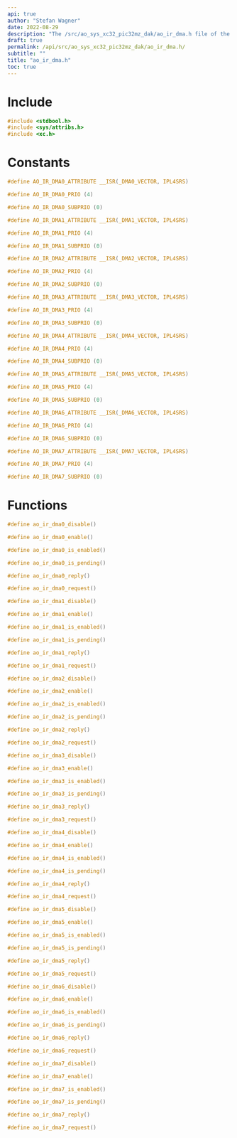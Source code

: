 ```yaml
---
api: true
author: "Stefan Wagner"
date: 2022-08-29
description: "The /src/ao_sys_xc32_pic32mz_dak/ao_ir_dma.h file of the ao real-time operating system."
draft: true
permalink: /api/src/ao_sys_xc32_pic32mz_dak/ao_ir_dma.h/
subtitle: ""
title: "ao_ir_dma.h"
toc: true
---
```


# Include

```c
#include <stdbool.h>
#include <sys/attribs.h>
#include <xc.h>
```

# Constants

```c
#define AO_IR_DMA0_ATTRIBUTE __ISR(_DMA0_VECTOR, IPL4SRS)
```

```c
#define AO_IR_DMA0_PRIO (4)
```

```c
#define AO_IR_DMA0_SUBPRIO (0)
```

```c
#define AO_IR_DMA1_ATTRIBUTE __ISR(_DMA1_VECTOR, IPL4SRS)
```

```c
#define AO_IR_DMA1_PRIO (4)
```

```c
#define AO_IR_DMA1_SUBPRIO (0)
```

```c
#define AO_IR_DMA2_ATTRIBUTE __ISR(_DMA2_VECTOR, IPL4SRS)
```

```c
#define AO_IR_DMA2_PRIO (4)
```

```c
#define AO_IR_DMA2_SUBPRIO (0)
```

```c
#define AO_IR_DMA3_ATTRIBUTE __ISR(_DMA3_VECTOR, IPL4SRS)
```

```c
#define AO_IR_DMA3_PRIO (4)
```

```c
#define AO_IR_DMA3_SUBPRIO (0)
```

```c
#define AO_IR_DMA4_ATTRIBUTE __ISR(_DMA4_VECTOR, IPL4SRS)
```

```c
#define AO_IR_DMA4_PRIO (4)
```

```c
#define AO_IR_DMA4_SUBPRIO (0)
```

```c
#define AO_IR_DMA5_ATTRIBUTE __ISR(_DMA5_VECTOR, IPL4SRS)
```

```c
#define AO_IR_DMA5_PRIO (4)
```

```c
#define AO_IR_DMA5_SUBPRIO (0)
```

```c
#define AO_IR_DMA6_ATTRIBUTE __ISR(_DMA6_VECTOR, IPL4SRS)
```

```c
#define AO_IR_DMA6_PRIO (4)
```

```c
#define AO_IR_DMA6_SUBPRIO (0)
```

```c
#define AO_IR_DMA7_ATTRIBUTE __ISR(_DMA7_VECTOR, IPL4SRS)
```

```c
#define AO_IR_DMA7_PRIO (4)
```

```c
#define AO_IR_DMA7_SUBPRIO (0)
```

# Functions

```c
#define ao_ir_dma0_disable()
```

```c
#define ao_ir_dma0_enable()
```

```c
#define ao_ir_dma0_is_enabled()
```

```c
#define ao_ir_dma0_is_pending()
```

```c
#define ao_ir_dma0_reply()
```

```c
#define ao_ir_dma0_request()
```

```c
#define ao_ir_dma1_disable()
```

```c
#define ao_ir_dma1_enable()
```

```c
#define ao_ir_dma1_is_enabled()
```

```c
#define ao_ir_dma1_is_pending()
```

```c
#define ao_ir_dma1_reply()
```

```c
#define ao_ir_dma1_request()
```

```c
#define ao_ir_dma2_disable()
```

```c
#define ao_ir_dma2_enable()
```

```c
#define ao_ir_dma2_is_enabled()
```

```c
#define ao_ir_dma2_is_pending()
```

```c
#define ao_ir_dma2_reply()
```

```c
#define ao_ir_dma2_request()
```

```c
#define ao_ir_dma3_disable()
```

```c
#define ao_ir_dma3_enable()
```

```c
#define ao_ir_dma3_is_enabled()
```

```c
#define ao_ir_dma3_is_pending()
```

```c
#define ao_ir_dma3_reply()
```

```c
#define ao_ir_dma3_request()
```

```c
#define ao_ir_dma4_disable()
```

```c
#define ao_ir_dma4_enable()
```

```c
#define ao_ir_dma4_is_enabled()
```

```c
#define ao_ir_dma4_is_pending()
```

```c
#define ao_ir_dma4_reply()
```

```c
#define ao_ir_dma4_request()
```

```c
#define ao_ir_dma5_disable()
```

```c
#define ao_ir_dma5_enable()
```

```c
#define ao_ir_dma5_is_enabled()
```

```c
#define ao_ir_dma5_is_pending()
```

```c
#define ao_ir_dma5_reply()
```

```c
#define ao_ir_dma5_request()
```

```c
#define ao_ir_dma6_disable()
```

```c
#define ao_ir_dma6_enable()
```

```c
#define ao_ir_dma6_is_enabled()
```

```c
#define ao_ir_dma6_is_pending()
```

```c
#define ao_ir_dma6_reply()
```

```c
#define ao_ir_dma6_request()
```

```c
#define ao_ir_dma7_disable()
```

```c
#define ao_ir_dma7_enable()
```

```c
#define ao_ir_dma7_is_enabled()
```

```c
#define ao_ir_dma7_is_pending()
```

```c
#define ao_ir_dma7_reply()
```

```c
#define ao_ir_dma7_request()
```

